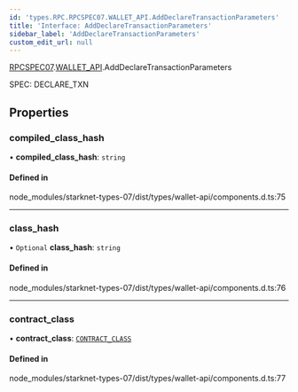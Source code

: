 ```yaml
---
id: 'types.RPC.RPCSPEC07.WALLET_API.AddDeclareTransactionParameters'
title: 'Interface: AddDeclareTransactionParameters'
sidebar_label: 'AddDeclareTransactionParameters'
custom_edit_url: null
---
```


[RPCSPEC07](../namespaces/types.RPC.RPCSPEC07.md).[WALLET_API](../namespaces/types.RPC.RPCSPEC07.WALLET_API.md).AddDeclareTransactionParameters

SPEC: DECLARE_TXN

## Properties

### compiled_class_hash

• **compiled_class_hash**: `string`

#### Defined in

node_modules/starknet-types-07/dist/types/wallet-api/components.d.ts:75

---

### class_hash

• `Optional` **class_hash**: `string`

#### Defined in

node_modules/starknet-types-07/dist/types/wallet-api/components.d.ts:76

---

### contract_class

• **contract_class**: [`CONTRACT_CLASS`](../namespaces/types.RPC.RPCSPEC07.API.SPEC.md#contract_class)

#### Defined in

node_modules/starknet-types-07/dist/types/wallet-api/components.d.ts:77
